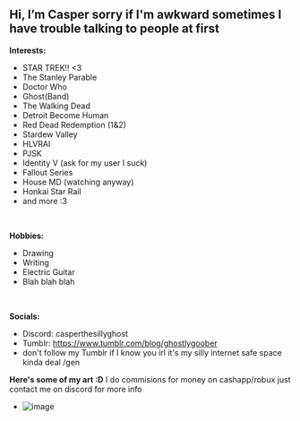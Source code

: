  Hi, I’m Casper sorry if I'm awkward sometimes I have trouble talking to people at first
-          
**Interests:**
- STAR TREK!! <3
- The Stanley Parable
- Doctor Who
- Ghost(Band)
- The Walking Dead
- Detroit Become Human
- Red Dead Redemption (1&2)
- Stardew Valley
- HLVRAI
- PJSK
- Identity V (ask for my user I suck)
- Fallout Series
- House MD (watching anyway)
- Honkai Star Rail
- and more :3
<br>

  **Hobbies:** <br>
- Drawing
- Writing
- Electric Guitar
- Blah blah blah  

<br>

  **Socials:**
 - Discord: casperthesillyghost <br>
 - Tumblr: https://www.tumblr.com/blog/ghostlygoober
 - don't follow my Tumblr if I know you irl it's my silly internet safe space kinda deal /gen

**Here's some of my art :D** 
I do commisions for money on cashapp/robux just contact me on discord for more info
 - ![image](https://github.com/CasperTheSillyGhost0/CasperTheSillyGhost0/assets/162378388/1d19c501-bbd3-4e97-a258-231db5f4ae2b)

